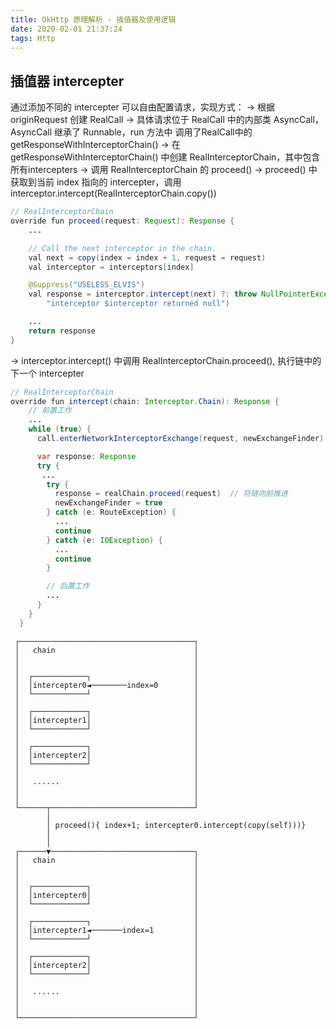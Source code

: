 ```yaml
---
title: OkHttp 原理解析 - 插值器及使用逻辑
date: 2020-02-01 21:37:24
tags: Http
---
```



## 插值器 intercepter

通过添加不同的 intercepter 可以自由配置请求，实现方式：
-> 根据 originRequest 创建 RealCall
-> 具体请求位于 RealCall 中的内部类 AsyncCall，AsyncCall 继承了 Runnable，run 方法中 调用了RealCall中的 getResponseWithInterceptorChain()
-> 在 getResponseWithInterceptorChain() 中创建 RealInterceptorChain，其中包含所有intercepters
-> 调用 RealInterceptorChain 的 proceed() 
-> proceed() 中获取到当前 index 指向的 intercepter，调用 interceptor.intercept(RealInterceptorChain.copy())
```java
// RealInterceptorChain
override fun proceed(request: Request): Response {
    ...

    // Call the next interceptor in the chain.
    val next = copy(index = index + 1, request = request)
    val interceptor = interceptors[index]

    @Suppress("USELESS_ELVIS")
    val response = interceptor.intercept(next) ?: throw NullPointerException(
        "interceptor $interceptor returned null")

    ...
    return response
}
```

-> interceptor.intercept() 中调用 RealInterceptorChain.proceed(), 执行链中的下一个 intercepter
```java
// RealInterceptorChain
override fun intercept(chain: Interceptor.Chain): Response {
    // 前置工作
    ...
    while (true) {
      call.enterNetworkInterceptorExchange(request, newExchangeFinder)

      var response: Response
      try {
       ...
        try {
          response = realChain.proceed(request)  // 将链向前推进
          newExchangeFinder = true
        } catch (e: RouteException) {
          ...
          continue
        } catch (e: IOException) {
          ...
          continue
        }

        // 后置工作
        ...
      }
    }
  }
```


```
 ┌───────────────────────────────────────┐
 │   chain                               │
 │                                       │
 │                                       │
 │  ┌────────────┐                       │
 │  │intercepter0◄────────index=0        │
 │  └────────────┘                       │
 │                                       │
 │  ┌────────────┐                       │
 │  │intercepter1│                       │
 │  └────────────┘                       │
 │                                       │
 │  ┌────────────┐                       │
 │  │intercepter2│                       │
 │  └────────────┘                       │
 │                                       │
 │   ......                              │
 │                                       │
 │                                       │
 └──────┬────────────────────────────────┘
        │
        │ proceed(){ index+1; intercepter0.intercept(copy(self)))}
        │  
        │
 ┌──────▼────────────────────────────────┐
 │   chain                               │
 │                                       │
 │                                       │
 │  ┌────────────┐                       │
 │  │intercepter0│                       │
 │  └────────────┘                       │
 │                                       │
 │  ┌────────────┐                       │
 │  │intercepter1◄───────index=1         │
 │  └────────────┘                       │
 │                                       │
 │  ┌────────────┐                       │
 │  │intercepter2│                       │
 │  └────────────┘                       │
 │                                       │
 │   ......                              │
 │                                       │
 │                                       │
 └───────────────────────────────────────┘
```